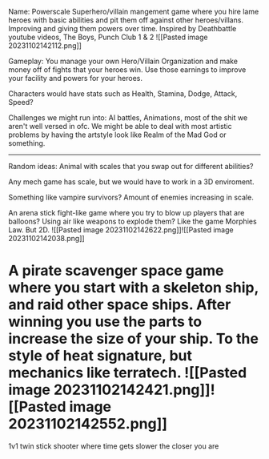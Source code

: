 Name: Powerscale
Superhero/villain mangement game where you hire lame heroes with basic abilities and pit them off against other heroes/villans. Improving and giving them powers over time.
	Inspired by Deathbattle youtube videos, The Boys, Punch Club 1 & 2
	![[Pasted image 20231102142112.png]]

Gameplay: You manage your own Hero/Villain Organization and make money off of fights that your heroes win. Use those earnings to improve your facility and powers for your heroes.

Characters would have stats such as Health, Stamina, Dodge, Attack, Speed?

Challenges we might run into:
	AI battles, Animations, most of the shit we aren't well versed in ofc.
	We might be able to deal with most artistic problems by having the artstyle look like Realm of the Mad God or something.

_____________________________________________________________

Random ideas:
Animal with scales that you swap out for different abilities?

Any mech game has scale, but we would have to work in a 3D enviroment.

Something like vampire survivors? Amount of enemies increasing in scale.

An arena stick fight-like game where you try to blow up players that are balloons? Using air like weapons to explode them? Like the game Morphies Law. But 2D. ![[Pasted image 20231102142622.png]]![[Pasted image 20231102142038.png]]

A pirate scavenger space game where you start with a skeleton ship, and raid other space ships. After winning you use the parts to increase the size of your ship. To the style of heat signature, but mechanics like terratech.
![[Pasted image 20231102142421.png]]![[Pasted image 20231102142552.png]]
=======

1v1 twin stick shooter where time gets slower the closer you are

